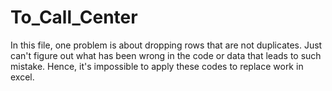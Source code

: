 # To_Call_Center
In this file, one problem is about dropping rows that are not duplicates. Just can't figure out what has been wrong in the code or data that leads to such mistake. Hence, it's impossible to apply these codes to replace work in excel.
